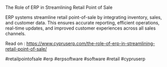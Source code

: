 The Role of ERP in Streamlining Retail Point of Sale

ERP systems streamline retail point-of-sale by integrating inventory, sales, and customer data. This ensures accurate reporting, efficient operations, real-time updates, and improved customer experiences across all sales channels.

Read on : https://www.cypruserp.com/the-role-of-erp-in-streamlining-retail-point-of-sale/

#retailpointofsale #erp #erpsoftware #software #retail #cypruserp

